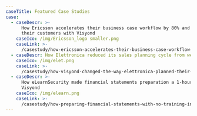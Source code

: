 ```yaml
---
caseTitle: Featured Case Studies
case:
  - caseDescr: >-
      How Ericsson accelerates their business case workflow by 80% and empowers
      their customers with Visyond
    caseIco: /img/Ericsson_logo smaller.png
    caseLink: >-
      /casestudy/how-ericsson-accelerates-their-business-case-workflow-by-80-and-empowers-their-customers-with-visyond/
  - caseDescr: How Elettronica reduced its sales planning cycle from weeks to hours
    caseIco: /img/elet.png
    caseLink: >-
      /casestudy/how-visyond-changed-the-way-elettronica-planned-their-sales-and-shortened-the-process-from-weeks-to-hours/
  - caseDescr: >-
      How eLearnSecurity made financial statements preparation a 1-hour job with
      Visyond
    caseIco: /img/elearn.png
    caseLink: >-
      /casestudy/how-preparing-financial-statements-with-no-training-in-finance-became-a-1-hour-job/
---
```


